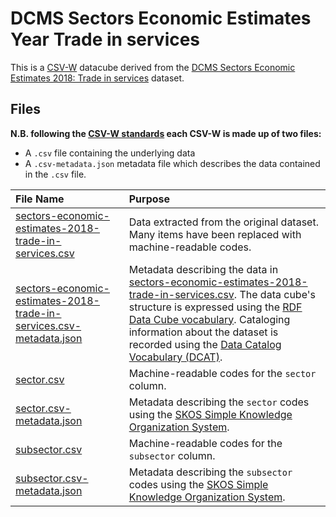 # DCMS Sectors Economic Estimates Year Trade in services

This is a [CSV-W](https://csvw.org/) datacube derived from the [DCMS Sectors Economic Estimates 2018: Trade in services](https://www.gov.uk/government/statistics/dcms-sectors-economic-estimates-2018-trade-in-services) dataset.

## Files

**N.B. following the [CSV-W standards](https://csvw.org/) each CSV-W is made up of two files:**

* A `.csv` file containing the underlying data
* A `.csv-metadata.json` metadata file which describes the data contained in the `.csv` file.

| File Name                                                                                                                                    | Purpose                                                                                                                                                                                                                                                                                                                                                                                                      |
|:---------------------------------------------------------------------------------------------------------------------------------------------|:-------------------------------------------------------------------------------------------------------------------------------------------------------------------------------------------------------------------------------------------------------------------------------------------------------------------------------------------------------------------------------------------------------------|
| [sectors-economic-estimates-2018-trade-in-services.csv](./sectors-economic-estimates-2018-trade-in-services.csv)                             | Data extracted from the original dataset. Many items have been replaced with machine-readable codes.                                                                                                                                                                                                                                                                                                         |
| [sectors-economic-estimates-2018-trade-in-services.csv-metadata.json](./sectors-economic-estimates-2018-trade-in-services.csv-metadata.json) | Metadata describing the data in [sectors-economic-estimates-2018-trade-in-services.csv](./sectors-economic-estimates-2018-trade-in-services.csv). The data cube's structure is expressed using the [RDF Data Cube vocabulary](https://www.w3.org/TR/vocab-data-cube/). Cataloging information about the dataset is recorded using the [Data Catalog Vocabulary (DCAT)](https://www.w3.org/TR/vocab-dcat-2/). |
| [sector.csv](./sector.csv)                                                                                                                   | Machine-readable codes for the `sector` column.                                                                                                                                                                                                                                                                                                                                                              |
| [sector.csv-metadata.json](./sector.csv-metadata.json)                                                                                       | Metadata describing the `sector` codes using the [SKOS Simple Knowledge Organization System](https://www.w3.org/2004/02/skos/).                                                                                                                                                                                                                                                                              |
| [subsector.csv](./subsector.csv)                                                                                                             | Machine-readable codes for the `subsector` column.                                                                                                                                                                                                                                                                                                                                                           |
| [subsector.csv-metadata.json](./subsector.csv-metadata.json)                                                                                 | Metadata describing the `subsector` codes using the [SKOS Simple Knowledge Organization System](https://www.w3.org/2004/02/skos/).                                                                                                                                                                                                                                                                           |
